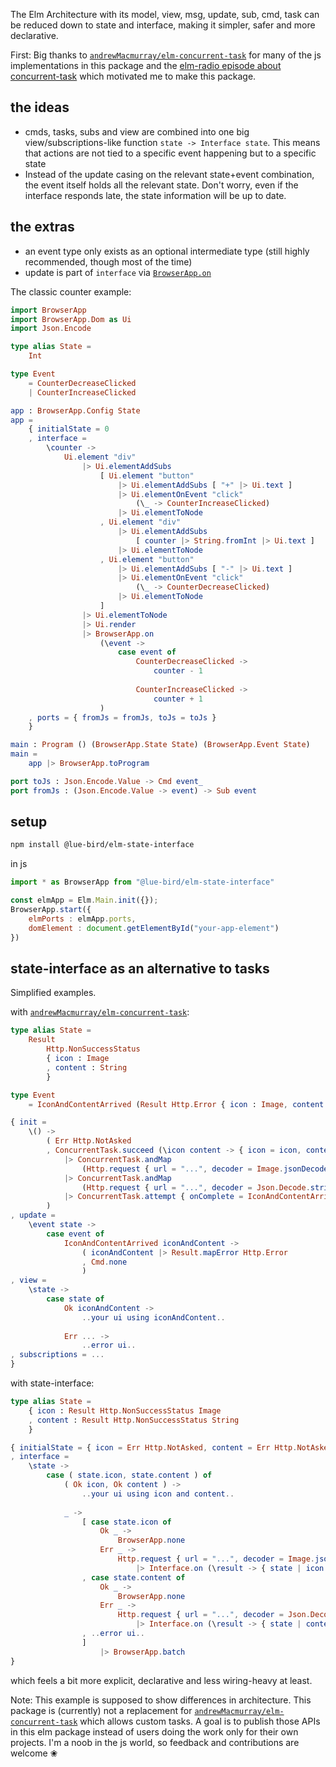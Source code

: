 The Elm Architecture with its model, view, msg, update, sub, cmd, task
can be reduced down to state and interface, making it simpler, safer and more declarative.

First: Big thanks to [`andrewMacmurray/elm-concurrent-task`](https://dark.elm.dmy.fr/packages/andrewMacmurray/elm-concurrent-task/latest/) for many of the js implementations in this package and the [elm-radio episode about concurrent-task](https://elm-radio.com/episode/elm-concurrent-task) which motivated me to make this package.

## the ideas
- cmds, tasks, subs and view are combined into one big view/subscriptions-like function
  `state -> Interface state`.
  This means that actions are not tied to a specific event happening but to a specific state
- Instead of the update casing on the relevant state+event combination,
  the event itself holds all the relevant state.
  Don't worry, even if the interface responds late, the state information will be up to date.

## the extras
- an event type only exists as an optional intermediate type (still highly recommended, though most of the time)
- update is part of `interface` via [`BrowserApp.on`](BrowserApp#on)

The classic counter example:

```elm
import BrowserApp
import BrowserApp.Dom as Ui
import Json.Encode

type alias State =
    Int

type Event
    = CounterDecreaseClicked
    | CounterIncreaseClicked

app : BrowserApp.Config State
app =
    { initialState = 0
    , interface =
        \counter ->
            Ui.element "div"
                |> Ui.elementAddSubs
                    [ Ui.element "button"
                        |> Ui.elementAddSubs [ "+" |> Ui.text ]
                        |> Ui.elementOnEvent "click"
                            (\_ -> CounterIncreaseClicked)
                        |> Ui.elementToNode
                    , Ui.element "div"
                        |> Ui.elementAddSubs
                            [ counter |> String.fromInt |> Ui.text ]
                        |> Ui.elementToNode
                    , Ui.element "button"
                        |> Ui.elementAddSubs [ "-" |> Ui.text ]
                        |> Ui.elementOnEvent "click"
                            (\_ -> CounterDecreaseClicked)
                        |> Ui.elementToNode
                    ]
                |> Ui.elementToNode
                |> Ui.render
                |> BrowserApp.on
                    (\event ->
                        case event of
                            CounterDecreaseClicked ->
                                counter - 1
                            
                            CounterIncreaseClicked ->
                                counter + 1
                    )
    , ports = { fromJs = fromJs, toJs = toJs }
    }

main : Program () (BrowserApp.State State) (BrowserApp.Event State)
main =
    app |> BrowserApp.toProgram

port toJs : Json.Encode.Value -> Cmd event_
port fromJs : (Json.Encode.Value -> event) -> Sub event
```

## setup
```bash
npm install @lue-bird/elm-state-interface
```
in js
```js
import * as BrowserApp from "@lue-bird/elm-state-interface"

const elmApp = Elm.Main.init({});
BrowserApp.start({
    elmPorts : elmApp.ports,
    domElement : document.getElementById("your-app-element")
})
```

## state-interface as an alternative to tasks

Simplified examples.

with [`andrewMacmurray/elm-concurrent-task`](https://dark.elm.dmy.fr/packages/andrewMacmurray/elm-concurrent-task/latest/):
```elm
type alias State =
    Result
        Http.NonSuccessStatus
        { icon : Image
        , content : String
        }

type Event  
    = IconAndContentArrived (Result Http.Error { icon : Image, content : String })

{ init =
    \() ->
        ( Err Http.NotAsked
        , ConcurrentTask.succeed (\icon content -> { icon = icon, content = content })
            |> ConcurrentTask.andMap
                (Http.request { url = "...", decoder = Image.jsonDecoder })
            |> ConcurrentTask.andMap
                (Http.request { url = "...", decoder = Json.Decode.string })
            |> ConcurrentTask.attempt { onComplete = IconAndContentArrived }
        )
, update =
    \event state ->
        case event of
            IconAndContentArrived iconAndContent ->
                ( iconAndContent |> Result.mapError Http.Error
                , Cmd.none
                )
, view =
    \state ->
        case state of
            Ok iconAndContent ->
                ..your ui using iconAndContent..
            
            Err ... ->
                ..error ui..
, subscriptions = ...
}
```
with state-interface:
```elm
type alias State =
    { icon : Result Http.NonSuccessStatus Image
    , content : Result Http.NonSuccessStatus String
    }

{ initialState = { icon = Err Http.NotAsked, content = Err Http.NotAsked }
, interface =
    \state ->
        case ( state.icon, state.content ) of
            ( Ok icon, Ok content ) ->
                ..your ui using icon and content..
            
            _ ->
                [ case state.icon of
                    Ok _ ->
                        BrowserApp.none
                    Err _ ->
                        Http.request { url = "...", decoder = Image.jsonDecoder }
                            |> Interface.on (\result -> { state | icon = result })
                , case state.content of
                    Ok _ ->
                        BrowserApp.none
                    Err _ ->
                        Http.request { url = "...", decoder = Json.Decode.string }
                            |> Interface.on (\result -> { state | content = result })
                , ..error ui..
                ]
                    |> BrowserApp.batch
}
```
which feels a bit more explicit, declarative and less wiring-heavy at least.

Note: This example is supposed to show differences in architecture.
This package is (currently) not a replacement
for [`andrewMacmurray/elm-concurrent-task`](https://dark.elm.dmy.fr/packages/andrewMacmurray/elm-concurrent-task/latest/) which allows custom tasks.
A goal is to publish those APIs in this elm package instead of users doing the work only for their own projects. I'm a noob in the js world, so feedback and contributions are welcome ❀
